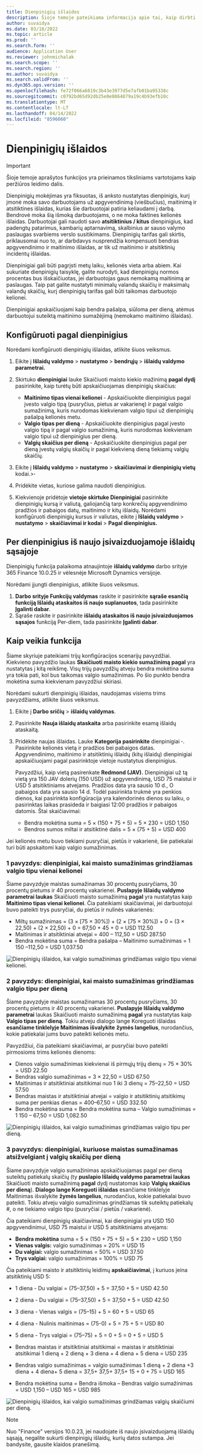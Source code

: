 ```yaml
---
title: Dienpinigių išlaidos
description: Šioje temoje pateikiama informacija apie tai, kaip dirbti su dienpinigių išlaidomis.
author: suvaidya
ms.date: 03/18/2022
ms.topic: article
ms.prod: ''
ms.search.form: ''
audience: Application User
ms.reviewer: johnmichalak
ms.search.scope: ''
ms.search.region: ''
ms.author: suvaidya
ms.search.validFrom: ''
ms.dyn365.ops.version: ''
ms.openlocfilehash: fe72f066a6819c3b43e3977d5e7afb01ba95338c
ms.sourcegitcommit: c0792bd65d92db25e0e8864879a19c4b93efb10c
ms.translationtype: MT
ms.contentlocale: lt-LT
ms.lasthandoff: 04/14/2022
ms.locfileid: "8596060"
---
```

# <a name="per-diem-expenses"></a>Dienpinigių išlaidos

> [!IMPORTANT] 
> Šioje temoje aprašytos funkcijos yra prieinamos tiksliniams vartotojams kaip peržiūros leidimo dalis.

Dienpinigių mokėjimas yra fiksuotas, iš anksto nustatytas dienpinigis, kurį įmonė moka savo darbuotojams už apgyvendinimą (viešbučius), maitinimą ir atsitiktines išlaidas, kurias šie darbuotojai patiria keliaudami į darbą. Bendrovė moka šią išmoką darbuotojams, o ne moka faktines kelionės išlaidas. Darbuotojai gali naudoti savo **atsitiktinius / kitus** dienpinigius, kad padengtų patarimus, kambarių aptarnavimą, skalbinius ar sauso valymo paslaugas svarbiems verslo susitikimams. Dienpinigių tarifas gali skirtis, priklausomai nuo to, ar darbdavys nusprendžia kompensuoti bendras apgyvendinimo ir maitinimo išlaidas, ar tik už maitinimo ir atsitiktinių incidentų išlaidas.

Dienpinigiai gali būti pagrįsti metų laiku, kelionės vieta arba abiem. Kai sukuriate dienpinigių taisyklę, galite nurodyti, kad dienpinigių normos procentas bus išskaičiuotas, jei darbuotojas gaus nemokamą maitinimą ar paslaugas. Taip pat galite nustatyti minimalų valandų skaičių ir maksimalų valandų skaičių, kurį dienpinigių tarifas gali būti taikomas darbuotojo kelionei.

Dienpinigiai apskaičiuojami kaip bendra pašalpa, siūloma per dieną, atėmus darbuotojui suteiktą maitinimo sumažėjimą (nemokamo maitinimo išlaidas).

## <a name="configure-per-diems"></a>Konfigūruoti pagal dienpinigius

Norėdami konfigūruoti dienpinigių išlaidas, atlikite šiuos veiksmus.

1. Eikite į **Išlaidų valdymo** \> **nustatymo** \> **bendrųjų** \> **išlaidų valdymo parametrai.**
2. Skirtuko **dienpinigiai** lauke Skaičiuoti maisto kiekio mažinimą **pagal dydį** pasirinkite, kaip turėtų būti apskaičiuojamas dienpinigių skaičius:

    - **Maitinimo tipas vienai kelionei** - Apskaičiuokite dienpinigius pagal įvesto valgio tipą (pusryčius, pietus ar vakarienę) ir pagal valgio sumažinimą, kuris nurodomas kiekvienam valgio tipui už dienpinigių pašalpą kelionės metu.
    - **Valgio tipas per dieną** - Apskaičiuokite dienpinigius pagal įvesto valgio tipą ir pagal valgio sumažinimą, kuris nurodomas kiekvienam valgio tipui už dienpinigius per dieną.
    - **Valgių skaičius per dieną** - Apskaičiuokite dienpinigius pagal per dieną įvestų valgių skaičių ir pagal kiekvieną dieną tiekiamų valgių skaičių.

3. Eikite į **Išlaidų valdymo** \> **nustatymo** \> **skaičiavimai ir dienpinigių vietų** kodai.\>**·**
4. Pridėkite vietas, kuriose galima naudoti dienpinigius.
5. Kiekvienoje pridėtoje **vietoje skirtuke Dienpinigiai** pasirinkite dienpinigių kursą ir valiutą, galiojančią tarp konkrečių apgyvendinimo pradžios ir pabaigos datų, maitinimo ir kitų išlaidų. Norėdami konfigūruoti dienpinigių kursus ir valiutas, eikite į **Išlaidų valdymo** \> **nustatymo** \> **skaičiavimai ir kodai** \> **Pagal dienpinigius.**

## <a name="per-diems-in-the-reimagined-expense-interface"></a>Per dienpinigius iš naujo įsivaizduojamoje išlaidų sąsajoje

Dienpinigių funkcija palaikoma atnaujintoje **išlaidų valdymo** darbo srityje 365 Finance 10.0.25 ir vėlesnėje Microsoft Dynamics versijoje.

Norėdami įjungti dienpinigius, atlikite šiuos veiksmus.

1. **Darbo srityje Funkcijų valdymas** raskite ir pasirinkite **sąraše esančią funkciją Išlaidų ataskaitos iš naujo suplanuotos**, tada pasirinkite **Įgalinti dabar**.
2. Sąraše raskite ir pasirinkite **išlaidų ataskaitos iš naujo įsivaizduojamos sąsajos** funkciją Per-diem, tada pasirinkite **Įgalinti dabar**.

## <a name="how-the-feature-works"></a>Kaip veikia funkcija

Šiame skyriuje pateikiami trijų konfigūracijos scenarijų pavyzdžiai. Kiekvieno pavyzdžio laukas **Skaičiuoti maisto kiekio sumažinimą pagal** yra nustatytas į kitą reikšmę. Visų trijų pavyzdžių atveju bendra mokėtina suma yra tokia pati, kol bus taikomas valgio sumažinimas. Po šio punkto bendra mokėtina suma kiekvienam pavyzdžiui skiriasi.

Norėdami sukurti dienpinigių išlaidas, naudojamas visiems trims pavyzdžiams, atlikite šiuos veiksmus.

1. Eikite į **Darbo sričių** \> **išlaidų valdymas**.
2. Pasirinkite **Nauja išlaidų ataskaita** arba pasirinkite esamą išlaidų ataskaitą.
3. Pridėkite naujas išlaidas. Lauke **Kategorija pasirinkite** dienpinigiai **·**. Pasirinkite kelionės vietą ir pradžios bei pabaigos datas. Apgyvendinimo, maitinimo ir atsitiktinių išlaidų (kitų išlaidų) dienpinigiai apskaičiuojami pagal pasirinktoje vietoje nustatytus dienpinigius.

    Pavyzdžiui, kaip vietą pasirenkate **Redmond (JAV).** Dienpinigiai už tą vietą yra 150 JAV dolerių (150 USD) už apgyvendinimą, USD 75 maistui ir USD 5 atsitiktiniams atvejams. Pradžios data yra sausio 10 d., O pabaigos data yra sausio 14 d. Todėl pasirinkta trukmė yra penkios dienos, kai pasirinkta konfigūracija yra kalendorinės dienos su laiku, o pasirinktas laikas prasideda ir baigiasi 12:00 pradžios ir pabaigos datomis. Štai skaičiavimai:

    - Bendra mokėtina suma = 5 × (150 + 75 + 5) = 5 × 230 = USD 1,150
    - Bendros sumos miltai ir atsitiktinė dalis = 5 × (75 + 5) = USD 400

Jei kelionės metu buvo tiekiami pusryčiai, pietūs ir vakarienė, šie patiekalai turi būti apskaitomi kaip valgio sumažinimas.

### <a name="example-1-per-diem-where-meal-reductions-are-based-on-meal-type-per-trip"></a>1 pavyzdys: dienpinigiai, kai maisto sumažinimas grindžiamas valgio tipu vienai kelionei

Šiame pavyzdyje maistas sumažinamas 30 procentų pusryčiams, 30 procentų pietums ir 40 procentų vakarienei. **Puslapyje Išlaidų valdymo parametrai laukas** Skaičiuoti maisto sumažinimą **pagal** yra nustatytas kaip **Maitinimo tipas vienai kelionei**. Čia pateikiami skaičiavimai, jei darbuotojui buvo pateikti trys pusryčiai, du pietūs ir nulinės vakarienės:

- Miltų sumažinimas = (3 × \[75 × 30%\]) + (2 × \[75 × 30%\]) + 0 = (3 × 22,50) + (2 × 22,50) + 0 = 67,50 + 45 + 0 = USD 112.50
- Maitinimas ir atsitiktiniai atvejai = 400 – 112,50 = USD 287.50
- Bendra mokėtina suma = Bendra pašalpa – Maitinimo sumažinimas = 1 150 –112,50 = USD 1,037.50

![Dienpinigių išlaidos, kai valgio sumažinimas grindžiamas valgio tipu vienai kelionei.](media/1-meal-type-per-trip.png)

### <a name="example-2-per-diem-where-meal-reductions-are-based-on-meal-type-per-day"></a>2 pavyzdys: dienpinigiai, kai maisto sumažinimas grindžiamas valgio tipu per dieną

Šiame pavyzdyje maistas sumažinamas 30 procentų pusryčiams, 30 procentų pietums ir 40 procentų vakarienei. **Puslapyje Išlaidų valdymo parametrai** laukas Skaičiuoti maisto sumažinimą **pagal** yra nustatytas kaip **Valgio tipas per dieną**. Tokiu atveju dialogo lange Koreguoti išlaidas **esančiame tinklelyje Maitinimas išvalykite** **žymės langelius**, nurodančius, kokie patiekalai jums buvo pateikti kelionės metu.

Pavyzdžiui, čia pateikiami skaičiavimai, ar pusryčiai buvo pateikti pirmosioms trims kelionės dienoms:

- Dienos valgio sumažinimas kiekvienai iš pirmųjų trijų dienų = 75 × 30% = USD 22.50
- Bendras valgio sumažinimas = 3 × 22,50 = USD 67.50
- Maitinimas ir atsitiktiniai atsitikimai nuo 1 iki 3 dienų = 75–22,50 = USD 57.50
- Bendras maistas ir atsitiktiniai atvejai = valgio ir atsitiktinių atsitikimų suma per penkias dienas = 400–67,50 = USD 332.50
- Bendra mokėtina suma = Bendra mokėtina suma – Valgio sumažinimas = 1 150 – 67,50 = USD 1,082.50

![Dienpinigių išlaidos, kai valgio sumažinimas grindžiamas valgio tipu per dieną.](media/2-meal-type-per-day.png)

### <a name="example-3-per-diem-where-meal-reductions-are-based-on-number-of-meals-per-day"></a>3 pavyzdys: dienpinigiai, kuriuose maistas sumažinamas atsižvelgiant į valgių skaičių per dieną

Šiame pavyzdyje valgio sumažinimas apskaičiuojamas pagal per dieną suteiktų patiekalų skaičių (ty **puslapio Išlaidų valdymo parametrai laukas** Skaičiuoti maisto sumažinimą **pagal** dydį nustatomas kaip **Valgių skaičius per dieną**). **Dialogo lange Koreguoti išlaidas** esančiame tinklelyje Maitinimas išvalykite **žymės langelius**, nurodančius, kokie patiekalai buvo pateikti.
Tokiu atveju valgio sumažinimas grindžiamas tik suteiktų patiekalų #, o ne tiekiamo valgio tipu (pusryčiai / pietūs / vakarienė).

Čia pateikiami dienpinigių skaičiavimai, kai dienpinigiai yra USD 150 apgyvendinimui, USD 75 maistui ir USD 5 atsitiktiniams atvejams:

- **Bendra mokėtina** suma = 5 × (150 + 75 + 5) = 5 × 230 = USD 1,150
- **Vienas valgis:** valgio sumažinimas = 20% = USD 15
- **Du valgiai:** valgio sumažinimas = 50% = USD 37.50
- **Trys valgiai:** valgio sumažinimas = 100% = USD 75

Čia pateikiami maisto ir atsitiktinių leidimų **apskaičiavimai**, į kuriuos įeina atsitiktinių USD 5:

- 1 diena - Du valgiai = (75–37,50) + 5 = 37,50 + 5 = USD 42.50
- 2 diena - Du valgiai = (75–37,50) + 5 = 37,50 + 5 = USD 42.50
- 3 diena - Vienas valgis = (75–15) + 5 = 60 + 5 = USD 65
- 4 diena - Nulinis maitinimas = (75-0) + 5 = 75 + 5 = USD 80
- 5 diena - Trys valgiai = (75–75) + 5 = 0 + 5 = 0 + 5 = USD 5

- Bendras maistas ir atsitiktiniai atsitikimai = maistas ir atsitiktiniai atsitikimai 1 dieną + 2 dieną + 3 diena + 4 diena + 5 diena = USD 235
- Bendras valgio sumažinimas = valgio sumažinimas 1 dieną + 2 diena +3 diena + 4 diena+ 5 diena = 37,5+ 37,5+ 37,5+ 15 + 0 + 75 = USD 165
- Bendra mokėtina suma = Bendra išmoka – Bendras valgio sumažinimas = USD 1,150 – USD 165 = USD 985

![Dienpinigių išlaidos, kai valgio sumažinimas grindžiamas valgių skaičiumi per dieną.](media/3-number-of-meals-per-day.png)

> [!NOTE]
> Nuo "Finance" versijos 10.0.23, jei naudojate iš naujo įsivaizduojamą išlaidų sąsają, negalite sukurti dienpinigių išlaidų, kurių datos sutampa. Jei bandysite, gausite klaidos pranešimą.
